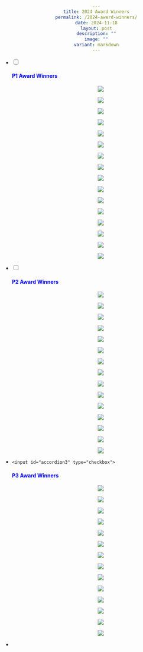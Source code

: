 ```yaml
---
title: 2024 Award Winners
permalink: /2024-award-winners/
date: 2024-11-18
layout: post
description: ""
image: ""
variant: markdown
---
```

<style>
h1 {text-align: center;}
p {text-align: center;}
div {text-align: center;}
</style>

<ul class="jekyllcodex_accordion">
<li>
<input id="accordion1" type="checkbox">
<label for="accordion1"><h4 style="color:Blue">P1 Award Winners</h4></label>
<div align="centre">
<p><img src="/images/2024_awards/P1_Strength_Star.jpg">
</p><p><img src="/images/2024_awards/P1_Strength_Gem.jpg">
</p><p><img src="/images/2024_awards/P1_Perseverance_Star.jpg">
</p><p><img src="/images/2024_awards/P1_Perseverance_Gem.jpg">
</p><p><img src="/images/2024_awards/P1_Adaptability_Star.jpg">
</p><p><img src="/images/2024_awards/P1_Adaptability_Gem.jpg">
</p><p><img src="/images/2024_awards/P1_Responsibility_Star.jpg">
</p><p><img src="/images/2024_awards/P1_Responsibility_Gem.jpg">
</p><p><img src="/images/2024_awards/P1_Kindness_Star.jpg">
</p><p><img src="/images/2024_awards/P1_Kindness_Gem.jpg">
</p><p><img src="/images/2024_awards/P1_Leadership_Star.jpg">
</p><p><img src="/images/2024_awards/P1_Leadership_Gem.jpg">
</p><p><img src="/images/2024_awards/P1_Enthusiasm_Star.jpg">
</p><p><img src="/images/2024_awards/P1_Enthusiasm_Gem.jpg">
</p><p><img src="/images/2024_awards/P1_Character_Award.jpg">
</p><p><img src="/images/2024_awards/P1_Talent_Award.jpg">
</p></div>
</li><li>
	
<input id="accordion2" type="checkbox">
<label for="accordion2"><h4 style="color:Blue">P2 Award Winners</h4></label>
<div align="centre">
	<p><img src="/images/2024_awards/P2_Strength_Star.jpg">
</p><p><img src="/images/2024_awards/P2_Strength_Gem.jpg">
</p><p><img src="/images/2024_awards/P2_Perseverance_Star.jpg">
</p><p><img src="/images/2024_awards/P2_Perseverance_Gem.jpg">
</p><p><img src="/images/2024_awards/P2_Adaptability_Star.jpg">
</p><p><img src="/images/2024_awards/P2_Adaptability_Gem.jpg">
</p><p><img src="/images/2024_awards/P2_Responsibility_Star.jpg">
</p><p><img src="/images/2024_awards/P2_Responsibility_Gem.jpg">
</p><p><img src="/images/2024_awards/P2_Kindness_Star.jpg">
</p><p><img src="/images/2024_awards/P2_Kindness_Gem.jpg">
</p><p><img src="/images/2024_awards/P2_Leadership_Star.jpg">
</p><p><img src="/images/2024_awards/P2_Leadership_Gem.jpg">
</p><p><img src="/images/2024_awards/P2_Enthusiasm_Star.jpg">
</p><p><img src="/images/2024_awards/P2_Enthusiasm_Gem.jpg">
</p><p><img src="/images/2024_awards/P2_Character_Award.jpg">
</p></div>
</li><li>
	
	<input id="accordion3" type="checkbox">
<label for="accordion3"><h4 style="color:Blue">P3 Award Winners</h4></label>
<div align="centre">
	<p><img src="/images/2024_awards/P3_Strength_Star.jpg">
</p><p><img src="/images/2024_awards/P3_Strength_Gem.jpg">
</p><p><img src="/images/2024_awards/p3_perseverance_star.jpg">
</p><p><img src="/images/2024_awards/p3_perseverance_gem.jpg">
</p><p><img src="/images/2024_awards/P3_Adaptability_Star.jpg">
</p><p><img src="/images/2024_awards/P3_Adaptability_Gem.jpg">
</p><p><img src="/images/2024_awards/P3_Responsibility_Star.jpg">
</p><p><img src="/images/2024_awards/P3_Responsibility_Gem.jpg">
</p><p><img src="/images/2024_awards/P3_Kindness_Star.jpg">
</p><p><img src="/images/2024_awards/P3_Kindness_Gem.jpg">
</p><p><img src="/images/2024_awards/P3_Sincerity_Star.jpg">
</p><p><img src="/images/2024_awards/P3_Sincerity_Gem.jpg">
</p><p><img src="/images/2024_awards/P3_Talent.jpg">
</p><p><img src="/images/2024_awards/P3_Character.jpg">
</p></div>
</li><li>
</li></ul>